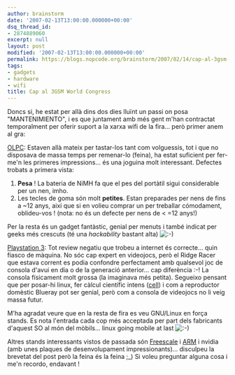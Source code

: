 ```yaml
---
author: brainstorm
date: '2007-02-13T13:00:00.000000+00:00'
dsq_thread_id:
- 2874889060
excerpt: null
layout: post
modified: '2007-02-13T13:00:00.000000+00:00'
permalink: https://blogs.nopcode.org/brainstorm/2007/02/14/cap-al-3gsm-world-congress/
tags:
- gadgets
- hardware
- wifi
title: Cap al 3GSM World Congress
---
```


Doncs si, he estat per allà dins dos dies lluïnt un passi on posa "MANTENIMIENTO", i es que juntament amb més gent m'han contractat temporalment per oferir suport a la xarxa wifi de la fira... però primer anem al gra:

[OLPC][1]: Estaven allà mateix per tastar-los tant com volguessis, tot i que no disposava de massa temps per remenar-lo (feina), ha estat suficient per fer-me'n les primeres impressions... és una joguina molt interessant. Defectes trobats a primera vista:

1.  **Pesa** ! La bateria de NiMH fa que el pes del portàtil sigui considerable per un nen, imho.
2.  Les tecles de goma són molt **petites**. Estan preparades per nens de fins a ~12 anys, així que si en volieu comprar un per treballar cómodament, oblideu-vos ! (nota: no és un defecte per nens de < =12 anys!)</li> 

Per la resta és un gadget fantàstic, genial per menuts i també indicat per geeks més crescuts (té una *hackability* bastant alta) <img src="http://blogs.nopcode.org/brainstorm/wp-includes/images/smilies/icon_smile.gif" alt=":-)" class="wp-smiley" /> 

[Playstation 3][2]: Tot review negatiu que trobeu a internet és correcte... quin fiasco de màquina. No sóc cap expert en videojocs, però el Ridge Racer que estava corrent es podia confondre perfectament amb qualsevol joc de consola d'avui en dia o de la generació anterior... cap diferència :-! La consola físicament molt grossa (la imaginava més petita). Segueixo pensant que per posar-hi linux, fer càlcul científic intens ([cell][3]) i com a reproductor domèstic Blueray pot ser genial, però com a consola de videojocs no li veig massa futur.

M'ha agradat veure que en la resta de fira es veu GNU/Linux en força stands. Es nota l'entrada cada cop més acceptada per part dels fabricants d'aquest SO al món del mòbils... linux going mobile at last <img src="http://blogs.nopcode.org/brainstorm/wp-includes/images/smilies/icon_smile.gif" alt=":-)" class="wp-smiley" /> 

Altres stands interessants vistos de passada són [Freescale][4] i [ARM][5] i nvidia (amb unes plaques de desenvolupament impressionants)... disculpeu la brevetat del post però la feina és la feina ;_) Si voleu preguntar alguna cosa i me'n recordo, endavant !

 [1]: http://en.wikipedia.org/wiki/OLPC
 [2]: http://es.wikipedia.org/wiki/PlayStation_3
 [3]: http://en.wikipedia.org/wiki/Cell_microprocessor
 [4]: http://www.freescale.com/
 [5]: http://www.arm.com/